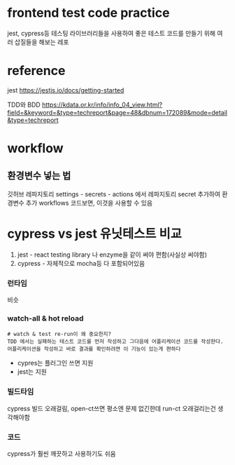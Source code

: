 # frontend test code practice

jest, cypress등 테스팅 라이브러리들을 사용하여 좋은 테스트 코드를 만들기 위해 여러 삽질들을 해보는 레포

# reference

jest
https://jestjs.io/docs/getting-started

TDD와 BDD
https://kdata.or.kr/info/info_04_view.html?field=&keyword=&type=techreport&page=48&dbnum=172089&mode=detail&type=techreport

# workflow

## 환경변수 넣는 법

깃허브 레파지토리 settings - secrets - actions 에서 레파지토리 secret 추가하여 환경변수 추가
workflows 코드보면, 이것을 사용할 수 있음

# cypress vs jest 유닛테스트 비교

1. jest - react testing library 나 enzyme을 같이 써야 편함(사실상 써야함)
2. cypress - 자체적으로 mocha등 다 포함되어있음

### 런타임

비슷

### watch-all & hot reload

```
# watch & test re-run이 왜 중요한지?
TDD 에서는 실패하는 테스트 코드를 먼저 작성하고 그다음에 어플리케이션 코드를 작성한다.
어플리케이션을 작성하고 바로 결과를 확인하려면 이 기능이 있는게 편하다
```

- cypres는 플러그인 쓰면 지원
- jest는 지원

### 빌드타임

cypress 빌드 오래걸림, open-ct쓰면 평소엔 문제 없긴한데 run-ct 오래걸리는건 생각해야함

### 코드

cypress가 훨씬 깨끗하고 사용하기도 쉬움
